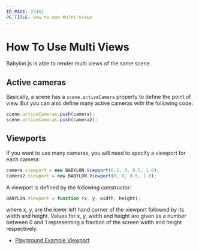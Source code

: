 ```yaml
---
ID_PAGE: 22461
PG_TITLE: How to use Multi-Views
---
```


# How To Use Multi Views
Babylon.js is able to render multi views of the same scene.

## Active cameras
Basically, a scene has a ```scene.activeCamera``` property to define the point of view. But you can also define many active cameras with the following code:

```javascript
scene.activeCameras.push(camera);
scene.activeCameras.push(camera2);
```

## Viewports
If you want to use many cameras, you will need to specify a viewport for each camera:

```javascript
camera.viewport = new BABYLON.Viewport(0.5, 0, 0.5, 1.0);
camera2.viewport = new BABYLON.Viewport(0, 0, 0.5, 1.0);
```

A viewport is defined by the following constructor:

```javascript
BABYLON.Viewport = function (x, y, width, height);
```
where x, y, are the lower left hand corner of the viewport followed by its width and height.  Values for x, y, width and height are given as a number between 0 and 1 representing a fraction of the screen width and height respectively.

* [Playground Example Viewport](https://www.babylonjs-playground.com/#E9IRIF)


